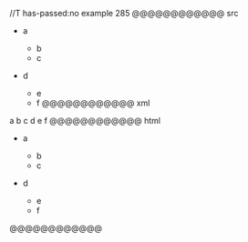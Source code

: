 //T has-passed:no
example 285
@@@@@@@@@@@@ src
- a
  - b
  - c

- d
  - e
  - f
@@@@@@@@@@@@ xml
<?xml version="1.0" encoding="UTF-8"?>
<!DOCTYPE document SYSTEM "CommonMark.dtd">
<document xmlns="http://commonmark.org/xml/1.0">
  <list type="bullet" tight="false">
    <item>
      <paragraph>
        <text>a</text>
      </paragraph>
      <list type="bullet" tight="true">
        <item>
          <paragraph>
            <text>b</text>
          </paragraph>
        </item>
        <item>
          <paragraph>
            <text>c</text>
          </paragraph>
        </item>
      </list>
    </item>
    <item>
      <paragraph>
        <text>d</text>
      </paragraph>
      <list type="bullet" tight="true">
        <item>
          <paragraph>
            <text>e</text>
          </paragraph>
        </item>
        <item>
          <paragraph>
            <text>f</text>
          </paragraph>
        </item>
      </list>
    </item>
  </list>
</document>
@@@@@@@@@@@@ html
<ul>
<li>
<p>a</p>
<ul>
<li>b</li>
<li>c</li>
</ul>
</li>
<li>
<p>d</p>
<ul>
<li>e</li>
<li>f</li>
</ul>
</li>
</ul>
@@@@@@@@@@@@
